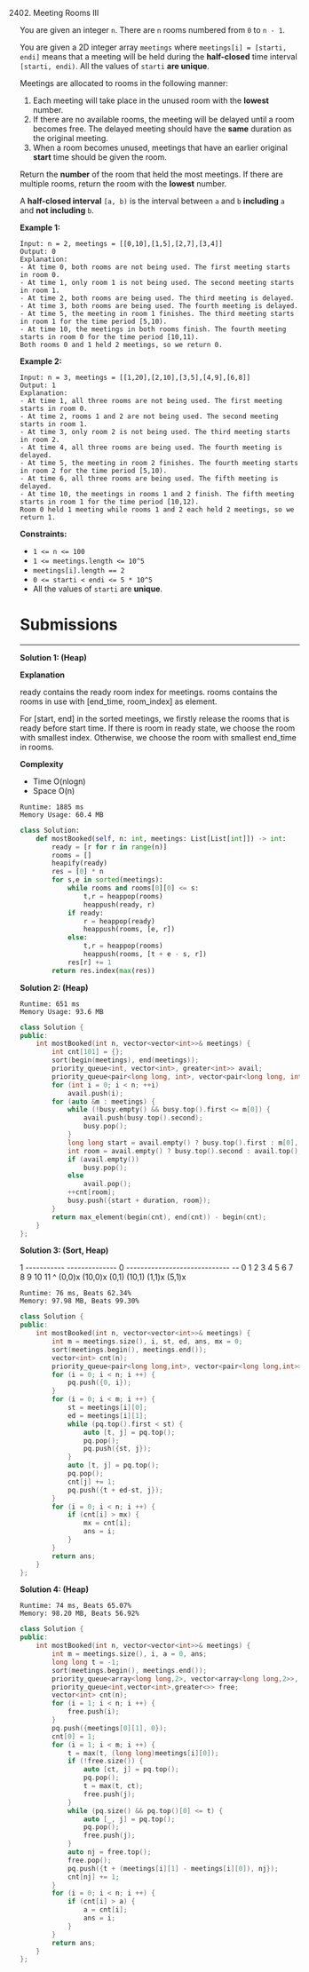 2402. Meeting Rooms III

You are given an integer `n`. There are `n` rooms numbered from `0` to `n - 1`.

You are given a 2D integer array `meetings` where `meetings[i] = [starti, endi]` means that a meeting will be held during the **half-closed** time interval `[starti, endi)`. All the values of `starti` **are unique**.

Meetings are allocated to rooms in the following manner:

1. Each meeting will take place in the unused room with the **lowest** number.
1. If there are no available rooms, the meeting will be delayed until a room becomes free. The delayed meeting should have the **same** duration as the original meeting.
1. When a room becomes unused, meetings that have an earlier original **start** time should be given the room.

Return the **number** of the room that held the most meetings. If there are multiple rooms, return the room with the **lowest** number.

A **half-closed interval** `[a, b)` is the interval between `a` and `b` **including** `a` and **not including** `b`.

 

**Example 1:**
```
Input: n = 2, meetings = [[0,10],[1,5],[2,7],[3,4]]
Output: 0
Explanation:
- At time 0, both rooms are not being used. The first meeting starts in room 0.
- At time 1, only room 1 is not being used. The second meeting starts in room 1.
- At time 2, both rooms are being used. The third meeting is delayed.
- At time 3, both rooms are being used. The fourth meeting is delayed.
- At time 5, the meeting in room 1 finishes. The third meeting starts in room 1 for the time period [5,10).
- At time 10, the meetings in both rooms finish. The fourth meeting starts in room 0 for the time period [10,11).
Both rooms 0 and 1 held 2 meetings, so we return 0. 
```

**Example 2:**
```
Input: n = 3, meetings = [[1,20],[2,10],[3,5],[4,9],[6,8]]
Output: 1
Explanation:
- At time 1, all three rooms are not being used. The first meeting starts in room 0.
- At time 2, rooms 1 and 2 are not being used. The second meeting starts in room 1.
- At time 3, only room 2 is not being used. The third meeting starts in room 2.
- At time 4, all three rooms are being used. The fourth meeting is delayed.
- At time 5, the meeting in room 2 finishes. The fourth meeting starts in room 2 for the time period [5,10).
- At time 6, all three rooms are being used. The fifth meeting is delayed.
- At time 10, the meetings in rooms 1 and 2 finish. The fifth meeting starts in room 1 for the time period [10,12).
Room 0 held 1 meeting while rooms 1 and 2 each held 2 meetings, so we return 1. 
```

**Constraints:**

* `1 <= n <= 100`
* `1 <= meetings.length <= 10^5`
* `meetings[i].length == 2`
* `0 <= starti < endi <= 5 * 10^5`
* All the values of `starti` are **unique**.

# Submissions
---
**Solution 1: (Heap)**

**Explanation**

ready contains the ready room index for meetings.
rooms contains the rooms in use with [end_time, room_index] as element.

For [start, end] in the sorted meetings,
we firstly release the rooms that is ready before start time.
If there is room in ready state,
we choose the room with smallest index.
Otherwise, we choose the room with smallest end_time in rooms.


**Complexity**

* Time O(nlogn)
* Space O(n)

```
Runtime: 1885 ms
Memory Usage: 60.4 MB
```
```python
class Solution:
    def mostBooked(self, n: int, meetings: List[List[int]]) -> int:
        ready = [r for r in range(n)]
        rooms = []
        heapify(ready)
        res = [0] * n
        for s,e in sorted(meetings):
            while rooms and rooms[0][0] <= s:
                t,r = heappop(rooms)
                heappush(ready, r)
            if ready:
                r = heappop(ready)
                heappush(rooms, [e, r])
            else:
                t,r = heappop(rooms)
                heappush(rooms, [t + e - s, r])
            res[r] += 1
        return res.index(max(res))
```

**Solution 2: (Heap)**
```
Runtime: 651 ms
Memory Usage: 93.6 MB
```
```c++
class Solution {
public:
    int mostBooked(int n, vector<vector<int>>& meetings) {
        int cnt[101] = {};
        sort(begin(meetings), end(meetings));
        priority_queue<int, vector<int>, greater<int>> avail;
        priority_queue<pair<long long, int>, vector<pair<long long, int>>, greater<pair<long long, int>>> busy;
        for (int i = 0; i < n; ++i)
            avail.push(i);
        for (auto &m : meetings) {
            while (!busy.empty() && busy.top().first <= m[0]) {
                avail.push(busy.top().second);
                busy.pop();
            }
            long long start = avail.empty() ? busy.top().first : m[0], duration = m[1] - m[0];
            int room = avail.empty() ? busy.top().second : avail.top();
            if (avail.empty())
                busy.pop();
            else
                avail.pop();
            ++cnt[room];
            busy.push({start + duration, room});
        }
        return max_element(begin(cnt), end(cnt)) - begin(cnt);
    }
};
```

**Solution 3: (Sort, Heap)**

1      ----------- -------------- 
0   ----------------------------- --
    0  1  2  3  4  5  6  7  8  9  10 11
                   ^
    (0,0)x                        (10,0)x
    (0,1)                         (10,1)
       (1,1)x     (5,1)x

```
Runtime: 76 ms, Beats 62.34%
Memory: 97.98 MB, Beats 99.30%
```
```c++
class Solution {
public:
    int mostBooked(int n, vector<vector<int>>& meetings) {
        int m = meetings.size(), i, st, ed, ans, mx = 0;
        sort(meetings.begin(), meetings.end());
        vector<int> cnt(n);
        priority_queue<pair<long long,int>, vector<pair<long long,int>>, greater<>> pq;
        for (i = 0; i < n; i ++) {
            pq.push({0, i});
        }
        for (i = 0; i < m; i ++) {
            st = meetings[i][0];
            ed = meetings[i][1];
            while (pq.top().first < st) {
                auto [t, j] = pq.top();
                pq.pop();
                pq.push({st, j});
            } 
            auto [t, j] = pq.top();
            pq.pop();
            cnt[j] += 1;
            pq.push({t + ed-st, j});
        }
        for (i = 0; i < n; i ++) {
            if (cnt[i] > mx) {
                mx = cnt[i];
                ans = i;
            }
        }
        return ans;
    }
};
```

**Solution 4: (Heap)**
```
Runtime: 74 ms, Beats 65.07%
Memory: 98.20 MB, Beats 56.92%
```
```c++
class Solution {
public:
    int mostBooked(int n, vector<vector<int>>& meetings) {
        int m = meetings.size(), i, a = 0, ans;
        long long t = -1;
        sort(meetings.begin(), meetings.end());
        priority_queue<array<long long,2>, vector<array<long long,2>>, greater<>> pq;
        priority_queue<int,vector<int>,greater<>> free;
        vector<int> cnt(n);
        for (i = 1; i < n; i ++) {
            free.push(i);
        }
        pq.push({meetings[0][1], 0});
        cnt[0] = 1;
        for (i = 1; i < m; i ++) {
            t = max(t, (long long)meetings[i][0]);
            if (!free.size()) {
                auto [ct, j] = pq.top();
                pq.pop();
                t = max(t, ct);
                free.push(j);
            }
            while (pq.size() && pq.top()[0] <= t) {
                auto [_, j] = pq.top();
                pq.pop();
                free.push(j);
            }
            auto nj = free.top();
            free.pop();
            pq.push({t + (meetings[i][1] - meetings[i][0]), nj});
            cnt[nj] += 1;
        }
        for (i = 0; i < n; i ++) {
            if (cnt[i] > a) {
                a = cnt[i];
                ans = i;
            }
        }
        return ans;
    }
};
```
